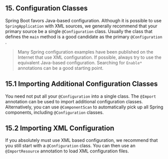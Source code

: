 ## 15. Configuration Classes

Spring Boot favors Java-based configuration. Although it is possible to use  `SpringApplication`  with XML sources, we generally recommend that your primary source be a single  `@Configuration`  class. Usually the class that defines the  `main`  method is a good candidate as the primary  `@Configuration` .

> Many Spring configuration examples have been published on the Internet that use XML configuration. If possible, always try to use the equivalent Java-based configuration. Searching for  `Enable*`  annotations can be a good starting point.

## 15.1 Importing Additional Configuration Classes

You need not put all your  `@Configuration`  into a single class. The  `@Import`  annotation can be used to import additional configuration classes. Alternatively, you can use  `@ComponentScan`  to automatically pick up all Spring components, including  `@Configuration`  classes.

## 15.2 Importing XML Configuration

If you absolutely must use XML based configuration, we recommend that you still start with a  `@Configuration`  class. You can then use an  `@ImportResource`  annotation to load XML configuration files.

